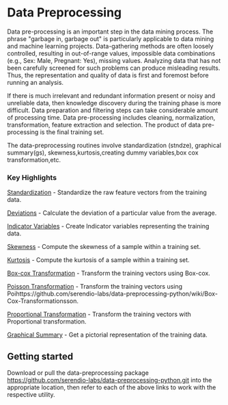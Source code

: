 # Data Preprocessing

Data pre-processing is an important step in the data mining process. The phrase "garbage in, garbage out" is particularly applicable to data mining and machine learning projects. Data-gathering methods are often loosely controlled, resulting in out-of-range values, impossible data combinations (e.g., Sex: Male, Pregnant: Yes), missing values. Analyzing data that has not been carefully screened for such problems can produce misleading results. Thus, the representation and quality of data is first and foremost before running an analysis.

If there is much irrelevant and redundant information present or noisy and unreliable data, then knowledge discovery during the training phase is more difficult. Data preparation and filtering steps can take considerable amount of processing time. Data pre-processing includes cleaning, normalization, transformation, feature extraction and selection. The product of data pre-processing is the final training set.

The data-preprocessing routines involve standardization (stndze), graphical summary(gs), skewness,kurtosis,creating dummy variables,box cox transformation,etc.


### Key Highlights 

[Standardization](https://github.com/serendio-labs/data-preprocessing-python/wiki/Standardization) - Standardize the raw feature vectors from the training data.

[Deviations](https://github.com/serendio-labs/data-preprocessing-python/wiki/Deviations) - Calculate the deviation of a particular value from the average.

[Indicator Variables](https://github.com/serendio-labs/data-preprocessing-python/wiki/Create-Dummy-Variable) - Create Indicator variables representing the training data.

[Skewness](https://github.com/serendio-labs/data-preprocessing-python/wiki/Skewness) - Compute the skewness of a sample within a training set.

[Kurtosis](https://github.com/serendio-labs/data-preprocessing-python/wiki/Kurtosis) - Compute the kurtosis of a sample within a training set.

[Box-cox Transformation](https://github.com/serendio-labs/data-preprocessing-python/wiki/Box-Cox-Transformation) - Transform the training vectors using Box-cox.

[Poisson Transformation](https://github.com/serendio-labs/data-preprocessing-python/wiki/Poisson-Transformation) - Transform the training vectors using Poihttps://github.com/serendio-labs/data-preprocessing-python/wiki/Box-Cox-Transformationsson.

[Proportional Transformation](https://github.com/serendio-labs/data-preprocessing-python/wiki/Proportional-Transformation) - Transform the training vectors with Proportional transformation.

[Graphical Summary](https://github.com/serendio-labs/data-preprocessing-python/wiki/Graphical-summary) - Get a pictorial representation of the training data.

## Getting started

Download or pull the data-preprocessing package  https://github.com/serendio-labs/data-preprocessing-python.git into the appropriate location, then refer to each of the above links to work with the respective utility.

